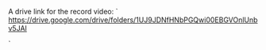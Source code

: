 A drive link for the record video:
`
https://drive.google.com/drive/folders/1UJ9JDNfHNbPGQwi00EBGVOnlUnbv5JAI

`
